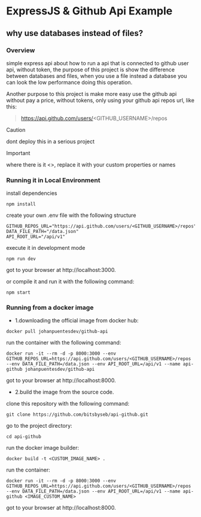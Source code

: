 # **ExpressJS & Github Api Example**

## **why use databases instead of files?**

### **Overview**

simple express api about how to run a api that is connected to github user api, without token, the purpose of this project is show the difference between databases and files, when you use a file instead a database you can look the low performance doing this operation.

Another purpose to this project is make more easy use the github api without pay a price, without tokens, only using your github api repos url, like this:

> https://api.github.com/users/<GITHUB_USERNAME>/repos

> [!CAUTION]
> dont deploy this in a serious project

> [!IMPORTANT]
> where there is it <>, replace it with your custom properties or names

### __Running it in Local Environment__

install dependencies
```
npm install
```

create your own .env file with the following structure

```
GITHUB_REPOS_URL="https://api.github.com/users/<GITHUB_USERNAME>/repos"
DATA_FILE_PATH="/data.json"
API_ROOT_URL="/api/v1"
```

execute it in development mode
```
npm run dev
```

got to your browser at http://localhost:3000.


or compile it and run it with the following command:
```
npm start
```


### __Running from a docker image__

* 1.downloading the official image from docker hub:

```
docker pull johanpuentesdev/github-api
```
run the container with the following command:

```
docker run -it --rm -d -p 8000:3000 --env GITHUB_REPOS_URL=https://api.github.com/users/<GITHUB_USERNAME>/repos --env DATA_FILE_PATH=/data.json --env API_ROOT_URL=/api/v1 --name api-github johanpuentesdev/github-api
```

got to your browser at http://localhost:8000.

* 2.build the image from the source code.

clone this repository with the following command:

```
git clone https://github.com/bitsbyseb/api-github.git
```

go to the project directory:
```
cd api-github
```

run the docker image builder:

```
docker build -t <CUSTOM_IMAGE_NAME> .
```

run the container:

```
docker run -it --rm -d -p 8000:3000 --env GITHUB_REPOS_URL=https://api.github.com/users/<GITHUB_USERNAME>/repos --env DATA_FILE_PATH=/data.json --env API_ROOT_URL=/api/v1 --name api-github <IMAGE_CUSTOM_NAME>
```

got to your browser at http://localhost:8000.
